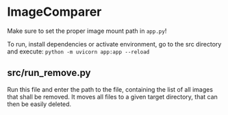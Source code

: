 # ImageComparer

Make sure to set the proper image mount path in `app.py`!

To run, install dependencies or activate environment, go to the src directory and execute: `python -m uvicorn app:app --reload`

## src/run_remove.py

Run this file and enter the path to the file, containing the list of all images that shall be removed. It moves all files to a given target directory, that can then be easily deleted.
